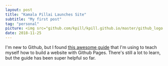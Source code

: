 ```yaml
---
layout: post
title: "Kamala Pillai Launches Site"
subtitle: "My first post"
tag: "personal"
picture: <img src="github.com/kpill/kpill.github.io/master/github_logo.jpg" alt="Github Logo New">
date: 2018-11-25
---
```


I'm new to Github, but I found [this awesome guide](http://jmcglone.com/guides/github-pages/) that I'm using to teach myself how to build a website with Github Pages. There's still a lot to learn, but the guide has been super helpful so far. 

